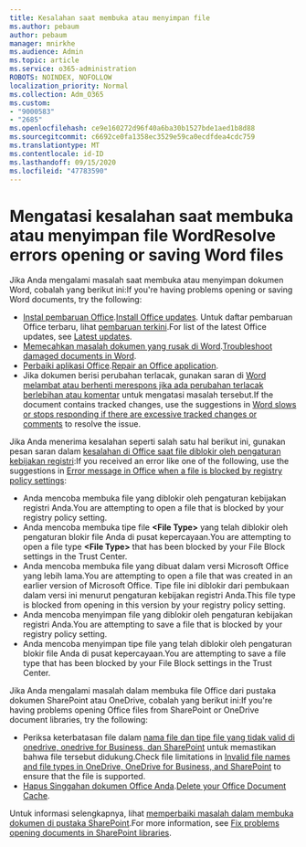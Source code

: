 ```yaml
---
title: Kesalahan saat membuka atau menyimpan file
ms.author: pebaum
author: pebaum
manager: mnirkhe
ms.audience: Admin
ms.topic: article
ms.service: o365-administration
ROBOTS: NOINDEX, NOFOLLOW
localization_priority: Normal
ms.collection: Adm_O365
ms.custom:
- "9000583"
- "2685"
ms.openlocfilehash: ce9e160272d96f40a6ba30b1527bde1aed1b8d88
ms.sourcegitcommit: c6692ce0fa1358ec3529e59ca0ecdfdea4cdc759
ms.translationtype: MT
ms.contentlocale: id-ID
ms.lasthandoff: 09/15/2020
ms.locfileid: "47783590"
---
```

# <a name="resolve-errors-opening-or-saving-word-files"></a><span data-ttu-id="78138-102">Mengatasi kesalahan saat membuka atau menyimpan file Word</span><span class="sxs-lookup"><span data-stu-id="78138-102">Resolve errors opening or saving Word files</span></span>

<span data-ttu-id="78138-103">Jika Anda mengalami masalah saat membuka atau menyimpan dokumen Word, cobalah yang berikut ini:</span><span class="sxs-lookup"><span data-stu-id="78138-103">If you're having problems opening or saving Word documents, try the following:</span></span>

- <span data-ttu-id="78138-104">[Instal pembaruan Office](https://support.office.com/article/2ab296f3-7f03-43a2-8e50-46de917611c5).</span><span class="sxs-lookup"><span data-stu-id="78138-104">[Install Office updates](https://support.office.com/article/2ab296f3-7f03-43a2-8e50-46de917611c5).</span></span> <span data-ttu-id="78138-105">Untuk daftar pembaruan Office terbaru, lihat [pembaruan terkini](https://docs.microsoft.com/officeupdates/office-updates-msi).</span><span class="sxs-lookup"><span data-stu-id="78138-105">For list of the latest Office updates, see [Latest updates](https://docs.microsoft.com/officeupdates/office-updates-msi).</span></span>
- <span data-ttu-id="78138-106">[Memecahkan masalah dokumen yang rusak di Word](https://docs.microsoft.com/office/troubleshoot/word/damaged-documents-in-word).</span><span class="sxs-lookup"><span data-stu-id="78138-106">[Troubleshoot damaged documents in Word](https://docs.microsoft.com/office/troubleshoot/word/damaged-documents-in-word).</span></span>
- <span data-ttu-id="78138-107">[Perbaiki aplikasi Office](https://support.office.com/Article/Repair-an-Office-application-7821d4b6-7c1d-4205-aa0e-a6b40c5bb88b).</span><span class="sxs-lookup"><span data-stu-id="78138-107">[Repair an Office application](https://support.office.com/Article/Repair-an-Office-application-7821d4b6-7c1d-4205-aa0e-a6b40c5bb88b).</span></span>
- <span data-ttu-id="78138-108">Jika dokumen berisi perubahan terlacak, gunakan saran di [Word melambat atau berhenti merespons jika ada perubahan terlacak berlebihan atau komentar](https://docs.microsoft.com/office/troubleshoot/word/word-stops-responding) untuk mengatasi masalah tersebut.</span><span class="sxs-lookup"><span data-stu-id="78138-108">If the document contains tracked changes, use the suggestions in [Word slows or stops responding if there are excessive tracked changes or comments](https://docs.microsoft.com/office/troubleshoot/word/word-stops-responding) to resolve the issue.</span></span>

<span data-ttu-id="78138-109">Jika Anda menerima kesalahan seperti salah satu hal berikut ini, gunakan pesan saran dalam [kesalahan di Office saat file diblokir oleh pengaturan kebijakan registri](https://docs.microsoft.com/office/troubleshoot/settings/file-blocked-in-office):</span><span class="sxs-lookup"><span data-stu-id="78138-109">If you received an error like one of the following, use the suggestions in [Error message in Office when a file is blocked by registry policy settings](https://docs.microsoft.com/office/troubleshoot/settings/file-blocked-in-office):</span></span>

- <span data-ttu-id="78138-110">Anda mencoba membuka file yang diblokir oleh pengaturan kebijakan registri Anda.</span><span class="sxs-lookup"><span data-stu-id="78138-110">You are attempting to open a file that is blocked by your registry policy setting.</span></span>
- <span data-ttu-id="78138-111">Anda mencoba membuka tipe file **\<File Type\>** yang telah diblokir oleh pengaturan blokir file Anda di pusat kepercayaan.</span><span class="sxs-lookup"><span data-stu-id="78138-111">You are attempting to open a file type **\<File Type\>** that has been blocked by your File Block settings in the Trust Center.</span></span>
- <span data-ttu-id="78138-112">Anda mencoba membuka file yang dibuat dalam versi Microsoft Office yang lebih lama.</span><span class="sxs-lookup"><span data-stu-id="78138-112">You are attempting to open a file that was created in an earlier version of Microsoft Office.</span></span> <span data-ttu-id="78138-113">Tipe file ini diblokir dari pembukaan dalam versi ini menurut pengaturan kebijakan registri Anda.</span><span class="sxs-lookup"><span data-stu-id="78138-113">This file type is blocked from opening in this version by your registry policy setting.</span></span>
- <span data-ttu-id="78138-114">Anda mencoba menyimpan file yang diblokir oleh pengaturan kebijakan registri Anda.</span><span class="sxs-lookup"><span data-stu-id="78138-114">You are attempting to save a file that is blocked by your registry policy setting.</span></span>
- <span data-ttu-id="78138-115">Anda mencoba menyimpan tipe file yang telah diblokir oleh pengaturan blokir file Anda di pusat kepercayaan.</span><span class="sxs-lookup"><span data-stu-id="78138-115">You are attempting to save a file type that has been blocked by your File Block settings in the Trust Center.</span></span>

<span data-ttu-id="78138-116">Jika Anda mengalami masalah dalam membuka file Office dari pustaka dokumen SharePoint atau OneDrive, cobalah yang berikut ini:</span><span class="sxs-lookup"><span data-stu-id="78138-116">If you're having problems opening Office files from SharePoint or OneDrive document libraries, try the following:</span></span>

- <span data-ttu-id="78138-117">Periksa keterbatasan file dalam [nama file dan tipe file yang tidak valid di onedrive, onedrive for Business, dan SharePoint](https://support.office.com/article/64883a5d-228e-48f5-b3d2-eb39e07630fa) untuk memastikan bahwa file tersebut didukung.</span><span class="sxs-lookup"><span data-stu-id="78138-117">Check file limitations in [Invalid file names and file types in OneDrive, OneDrive for Business, and SharePoint](https://support.office.com/article/64883a5d-228e-48f5-b3d2-eb39e07630fa) to ensure that the file is supported.</span></span> 
- <span data-ttu-id="78138-118">[Hapus Singgahan dokumen Office Anda](https://support.office.com/article/b1d3765e-d71b-4bb8-99ca-acd22c42995d
).</span><span class="sxs-lookup"><span data-stu-id="78138-118">[Delete your Office Document Cache](https://support.office.com/article/b1d3765e-d71b-4bb8-99ca-acd22c42995d
).</span></span> 

<span data-ttu-id="78138-119">Untuk informasi selengkapnya, lihat [memperbaiki masalah dalam membuka dokumen di pustaka SharePoint](https://support.office.com/article/31329fa1-4ad0-47fc-95d8-bb0c5b12a536).</span><span class="sxs-lookup"><span data-stu-id="78138-119">For more information, see [Fix problems opening documents in SharePoint libraries](https://support.office.com/article/31329fa1-4ad0-47fc-95d8-bb0c5b12a536).</span></span>
